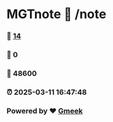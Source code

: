 # MGTnote :link: /note 
### :page_facing_up: [14](/note/tag.html) 
### :speech_balloon: 0 
### :hibiscus: 48600 
### :alarm_clock: 2025-03-11 16:47:48 
### Powered by :heart: [Gmeek](https://github.com/Meekdai/Gmeek)
